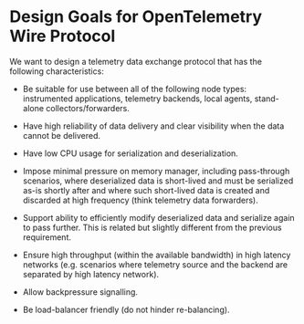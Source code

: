<!--- Hugo front matter used to generate the website version of this page:
linkTitle: Design goals
aliases:
  - /docs/reference/specification/protocol/design-goals
  - /docs/specs/otel/protocol/design-goals
spelling: cSpell:ignore backpressure otel
--->

# Design Goals for OpenTelemetry Wire Protocol

We want to design a telemetry data exchange protocol that has the following characteristics:

- Be suitable for use between all of the following node types: instrumented applications, telemetry backends, local agents, stand-alone collectors/forwarders.

- Have high reliability of data delivery and clear visibility when the data cannot be delivered.

- Have low CPU usage for serialization and deserialization.

- Impose minimal pressure on memory manager, including pass-through scenarios, where deserialized data is short-lived and must be serialized as-is shortly after and where such short-lived data is created and discarded at high frequency (think telemetry data forwarders).

- Support ability to efficiently modify deserialized data and serialize again to pass further. This is related but slightly different from the previous requirement.

- Ensure high throughput (within the available bandwidth) in high latency networks (e.g. scenarios where telemetry source and the backend are separated by high latency network).

- Allow backpressure signalling.

- Be load-balancer friendly (do not hinder re-balancing).
